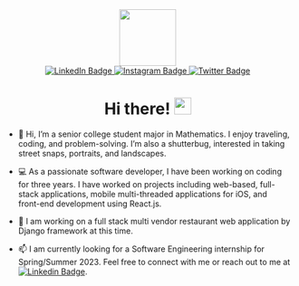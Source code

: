 <div id="header" align="center">
  <img src="https://media.giphy.com/media/l44Qqz6gO6JiVV3pu/giphy.gif" width="100"/>
  <div id="badges">
  <a href="https://www.linkedin.com/in/shaojie-hou/">
    <img src="https://img.shields.io/badge/LinkedIn-blue?style=for-the-badge&logo=linkedin&logoColor=white" alt="LinkedIn Badge"/>
  </a>
  <a href="https://www.instagram.com/sean.sjh/">
    <img src="https://img.shields.io/badge/Instagram-red?style=for-the-badge&logo=instagram&logoColor=white" alt="Instagram Badge"/>
  </a>
  <a href="your-twitter-URL">
    <img src="https://img.shields.io/badge/Twitter-blue?style=for-the-badge&logo=twitter&logoColor=white" alt="Twitter Badge"/>
  </a>
</div>
<img src="https://komarev.com/ghpvc/?username=Sean-hsj&style=flat-square&color=blue" alt=""/>
  <h1>
  Hi there!
  <img src="https://media.giphy.com/media/hvRJCLFzcasrR4ia7z/giphy.gif" width="30px"/>
</h1>
</div>



- 👋 Hi, I’m a senior college student major in Mathematics. I enjoy traveling, coding, and problem-solving. 
I’m also a shutterbug, interested in taking street snaps, portraits, and landscapes.

- 💻 As a passionate software developer, I have been working on coding for three years. I have worked on projects including web-based, full-stack applications, mobile multi-threaded applications for iOS, and front-end development using React.js.

- 🤖 I am working on a full stack multi vendor restaurant web application by Django framework at this time. 

- 📫 I am currently looking for a Software Engineering internship for Spring/Summer 2023. Feel free to connect with me or reach out to me at [![Linkedin Badge](https://img.shields.io/badge/-ShaojieHou-blue?style=flat&logo=Linkedin&logoColor=white)](https://www.linkedin.com/in/shaojie-hou/).



<!---
Sean-hsj/Sean-hsj is a ✨ special ✨ repository because its `README.md` (this file) appears on your GitHub profile.
You can click the Preview link to take a look at your changes.
--->
